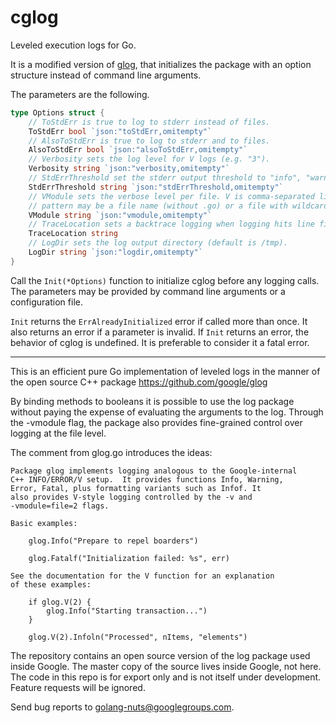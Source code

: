 # cglog

Leveled execution logs for Go.

It is a modified version of [glog](https://github.com/chmike/glog),
that initializes the package with an option structure instead of
command line arguments.

The parameters are the following. 

```Go
type Options struct {
	// ToStdErr is true to log to stderr instead of files.
	ToStdErr bool `json:"toStdErr,omitempty"`
	// AlsoToStdErr is true to log to stderr and to files.
	AlsoToStdErr bool `json:"alsoToStdErr,omitempty"`
	// Verbosity sets the log level for V logs (e.g. "3").
	Verbosity string `json:"verbosity,omitempty"`
	// StdErrThreshold set the stderr output threshold to "info", "warning", "error" or "fatal".
	StdErrThreshold string `json:"stdErrThreshold,omitempty"`
	// VModule sets the verbose level per file. V is comma-separated list of pattern=N settings for file-filtered logging.
	// pattern may be a file name (without .go) or a file with wildcard (e.g. gtx*=2).
	VModule string `json:"vmodule,omitempty"`
	// TraceLocation sets a backtrace logging when logging hits line file:N.
	TraceLocation string
	// LogDir sets the log output directory (default is /tmp).
	LogDir string `json:"logdir,omitempty"`
}
```

Call the `Init(*Options)` function to initialize cglog before any
logging calls. The parameters may be provided by command line
arguments or a configuration file.

`Init` returns the `ErrAlreadyInitialized` error if called more than once.
It also returns an error if a parameter is invalid. If `Init` returns an
error, the behavior of cglog is undefined. It is preferable to consider it
a fatal error.


----

This is an efficient pure Go implementation of leveled logs in the
manner of the open source C++ package
	https://github.com/google/glog

By binding methods to booleans it is possible to use the log package
without paying the expense of evaluating the arguments to the log.
Through the -vmodule flag, the package also provides fine-grained
control over logging at the file level.

The comment from glog.go introduces the ideas:

	Package glog implements logging analogous to the Google-internal
	C++ INFO/ERROR/V setup.  It provides functions Info, Warning,
	Error, Fatal, plus formatting variants such as Infof. It
	also provides V-style logging controlled by the -v and
	-vmodule=file=2 flags.
	
	Basic examples:
	
		glog.Info("Prepare to repel boarders")
	
		glog.Fatalf("Initialization failed: %s", err)
	
	See the documentation for the V function for an explanation
	of these examples:
	
		if glog.V(2) {
			glog.Info("Starting transaction...")
		}
	
		glog.V(2).Infoln("Processed", nItems, "elements")


The repository contains an open source version of the log package
used inside Google. The master copy of the source lives inside
Google, not here. The code in this repo is for export only and is not itself
under development. Feature requests will be ignored.

Send bug reports to golang-nuts@googlegroups.com.
